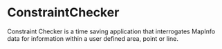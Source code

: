 # ConstraintChecker
Constraint Checker is a time saving application that interrogates MapInfo data for information within a user defined area, point or line.
